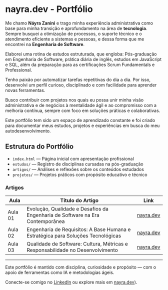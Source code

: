 # nayra.dev - Portfólio

<section class="max-w-4xl mx-auto mt-16 px-4 space-y-6 text-gray-300 leading-relaxed">
  <p>
      Me chamo <strong class="text-yellow-400">Náyra Zanini</strong> e trago minha experiência administrativa como base para minha transição e aprofundamento na área de <strong class="text-yellow-400">tecnologia</strong>. Sempre busquei a otimização de processos, o suporte técnico e o atendimento eficiente a sistemas e pessoas, e dessa forma que me encontrei na <strong class="text-yellow-400">Engenharia de Software</strong>.

Elaborei uma rotina de estudos estruturada, que engloba: Pós-graduação em Engenharia de Software, prática diária de inglês, estudos em JavaScript e SQL, além da preparação para as certificações Scrum Fundamentals e Professional.

Tenho paixão por automatizar tarefas repetitivas do dia a dia. Por isso, desenvolvi um perfil curioso, disciplinado e com facilidade para aprender novas ferramentas.

Busco contribuir com projetos nos quais eu possa unir minha visão administrativa e de negócios à mentalidade ágil e ao compromisso com a melhoria contínua, sempre com foco em soluções práticas e colaborativas.

Este portfólio tem sido um espaço de aprendizado constante e foi criado para documentar meus estudos, projetos e experiências em busca do meu autodesenvolvimento.
     
</section>


## Estrutura do Portfólio

- `index.html` — Página inicial com apresentação profissional  
- `estudos/` — Registro de disciplinas cursadas na pós-graduação  
- `artigos/` — Análises e reflexões sobre os conteúdos estudados  
- `projetos/` — Projetos práticos com propósito educativo e técnico  

### Artigos

| Aula       | Título do Artigo             | Link                                                                 |
|------------|------------------------------|----------------------------------------------------------------------|
| Aula 01    | Evolução, Qualidade e Desafios da Engenharia de Software na Era Contemporânea               | [nayra.dev](https://nayrazanini.github.io/nayra.dev-portfolio/artigos/aula01.html) |
| Aula 02    | Engenharia de Requisitos: A Base Humana e Estratégica para Soluções Tecnológicas               | [nayra.dev](https://nayrazanini.github.io/nayra.dev-portfolio/artigos/aula02.html)|
| Aula 03    | Qualidade de Software: Cultura, Métricas e Responsabilidade no Desenvolvimento               | [nayra.dev](https://nayrazanini.github.io/nayra.dev-portfolio/artigos/aula03.html)|

---

Este portfólio é mantido com disciplina, curiosidade e propósito — com o apoio de ferramentas como IA e metodologias ágeis.

Conecte-se comigo no [LinkedIn](https://www.linkedin.com/in/nayra-zanini) ou explore mais em [nayra.dev](https://nayrazanini.github.io/nayra.dev-portfolio/)).
